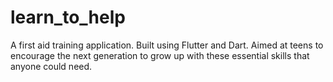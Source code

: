 # learn_to_help

A first aid training application. Built using Flutter and Dart. Aimed at teens to encourage the next generation to grow up with these essential skills that anyone could need.
